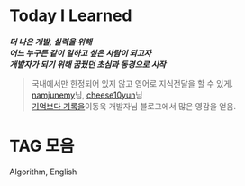 # Today I Learned 
***더 나은 개발, 실력을 위해***  
***어느 누구든 같이 일하고 싶은 사람이 되고자***  
***개발자가 되기 위해 꿈꿨던 초심과 동경으로 시작***
>국내에서만 한정되어 있지 않고 영어로 지식전달을 할 수 있게.   
>[namjunemy](https://github.com/namjunemy/TIL)님, [cheese10yun](https://github.com/cheese10yun/TIL)님  
>[기억보다 기록을](https://jojoldu.tistory.com/)이동욱 개발자님 블로그에서 많은 영감을 얻음.  
# TAG 모음  
Algorithm, English
